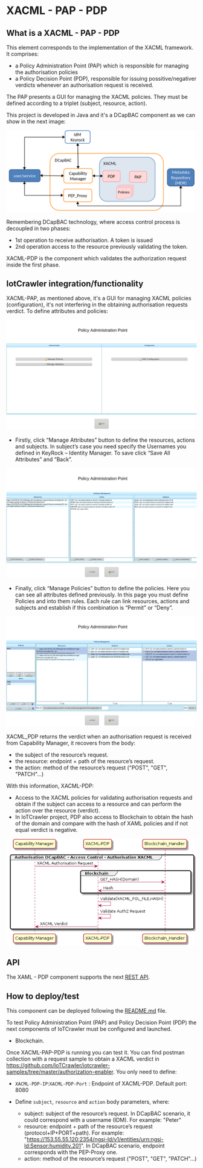 # XACML - PAP - PDP

## What is a XACML - PAP - PDP

This element corresponds to the implementation of the XACML framework. It comprises:
- a Policy Administration Point (PAP) which is responsible for managing the authorisation policies
- a Policy Decision Point (PDP), responsible for issuing possitive/negativer verdicts whenever an authorisation request is received. 

The PAP presents a GUI for managing the XACML policies. They must be defined according to a triplet (subject, resource, action).

This project is developed in Java and it's a DCapBAC component as we can show in the next image:

![security-components](../security-components.png)

Remembering DCapBAC technology, where access control process is decoupled in two phases:

- 1st operation to receive authorisation. A token is issued
- 2nd operation access to the resource previously validating the token.

XACML-PDP is the component which validates the authorization request inside the first phase.

## IotCrawler integration/functionality

XACML-PAP, as mentioned above, it's a GUI for managing XACML policies (configuration), it's not interfering in the obtaining authorisation requests verdict. To define attributes and policies:

![xacml-pap-main](xacml-pap-main.png)

- Firstly, click “Manage Attributes” button to define the resources, actions and subjects. In subject’s case you need specify the Usernames you defined in KeyRock – Identity Manager. To save click “Save All Attributes” and “Back”.

![xacml-pap-attributes](xacml-pap-attributes.png)

- Finally, click “Manage Policies” button to define the policies. Here you can see all attributes defined previously. In this page you must define Policies and into them rules. Each rule can link resources, actions and subjects and establish if this combination is “Permit” or “Deny”.

![xacml-pap-policies](xacml-pap-policies.png)

XACML_PDP returns the verdict when an authorisation request is received from Capability Manager, it recovers from the body:

- the subject of the resource’s request.
- the resource: endpoint + path of the resource’s request.
- the action: method of the resource’s request ("POST", "GET", "PATCH"...)

With this information, XACML-PDP:

- Access to the XACML policies for validating authorisation requests and obtain if the subject can access to a resource and can perform the action over the resource (verdict). 
- In IoTCrawler project, PDP also access to Blockchain to obtain the hash of the domain and compare with the hash of XAML policies and if not equal verdict is negative.

![interaction-diagram-xacml-pdp](interaction-diagram-xacml-pdp.png)

## API

The XAML - PDP component supports the next [REST API](xacml-pdp-api).

## How to deploy/test

This component can be deployed following the [README.md](https://github.com/IoTCrawler/PAP-PDP) file.

To test Policy Administration Point (PAP) and Policy Decision Point (PDP) the next components of IoTCrawler must be configured and launched.

- Blockchain.

Once XACML-PAP-PDP is running you can test it. You can find postman collection with a request sample to obtain a XACML verdict in https://github.com/IoTCrawler/iotcrawler-samples/tree/master/authorization-enabler. You only need to define:

- `XACML-PDP-IP`:`XACML-PDP-Port` : Endpoint of XACML-PDP. Default port: 8080
- Define `subject`, `resource` and `action` body parameters, where:

	- subject: subject of the resource’s request. In DCapBAC scenario, it could correspond with a username (IDM). For example: "Peter"
	- resource: endpoint + path of the resource’s request (protocol+IP+PORT+path). For example: "https://153.55.55.120:2354/ngsi-ld/v1/entities/urn:ngsi-ld:Sensor:humidity.201".  In DCapBAC scenario, endpoint corresponds with the PEP-Proxy one.
	- action: method of the resource’s request ("POST", "GET", "PATCH"...)